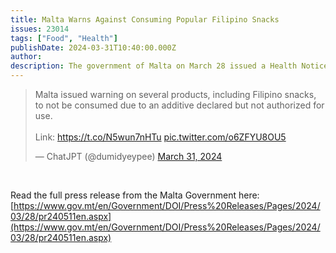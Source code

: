 ```yaml
---
title: Malta Warns Against Consuming Popular Filipino Snacks
issues: 23014
tags: ["Food", "Health"]
publishDate: 2024-03-31T10:40:00.000Z
author: 
description: The government of Malta on March 28 issued a Health Notice warning that includes several starch-based Filipino snacks found to contain yellow food coloring. Consumers are advised against eating these products because it "may have an adverse effect on activity and attention in children".
---
```


<blockquote class="twitter-tweet"><p lang="en" dir="ltr">Malta issued warning on several products, including Filipino snacks, to not be consumed due to an additive declared but not authorized for use.<br><br>Link: <a href="https://t.co/N5wun7nHTu">https://t.co/N5wun7nHTu</a> <a href="https://t.co/o6ZFYU8OU5">pic.twitter.com/o6ZFYU8OU5</a></p>&mdash; ChatJPT (@dumidyeypee) <a href="https://twitter.com/dumidyeypee/status/1774386371601539386?ref_src=twsrc%5Etfw">March 31, 2024</a></blockquote> <script async src="https://platform.twitter.com/widgets.js" charset="utf-8"></script> 

<p>&nbsp;</p>

Read the full press release from the Malta Government here:  
[https://www.gov.mt/en/Government/DOI/Press%20Releases/Pages/2024/03/28/pr240511en.aspx](https://www.gov.mt/en/Government/DOI/Press%20Releases/Pages/2024/03/28/pr240511en.aspx)